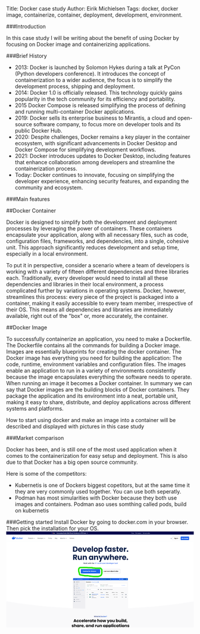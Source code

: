 Title: Docker case study
Author: Eirik Michielsen <EM-90>
Tags: docker, docker image, containerize, container, deployment, development, environment.

###Introduction

In this case study I will be writing about the benefit of using Docker by focusing on Docker image and containerizing applications.

###Brief History

-	2013: Docker is launched by Solomon Hykes during a talk at PyCon (Python developers conference). It introduces the concept of containerization to a wider audience, the focus is to simplify the development process, shipping and deployment.
-	2014: Docker 1.0 is officially released. This technology quickly gains popularity in the tech community for its efficiency and portability.
-	2015 Docker Compose is released simplifying the process of defining and running multi-container Docker applications.
-	2019: Docker sells its enterprise business to Mirantis, a cloud and open-source software company, to focus more on developer tools and its public Docker Hub.
-	2020: Despite challenges, Docker remains a key player in the container ecosystem, with significant advancements in Docker Desktop and Docker Compose for simplifying development workflows.
-	2021: Docker introduces updates to Docker Desktop, including features that enhance collaboration among developers and streamline the containerization process.
-	Today: Docker continues to innovate, focusing on simplifying the developer experience, enhancing security features, and expanding the community and ecosystem.


###Main features

##Docker Container

Docker is designed to simplify both the development and deployment processes by leveraging the power of containers. These containers encapsulate your application, along with all necessary files, such as code, configuration files, frameworks, and dependencies, into a single, cohesive unit. This approach significantly reduces development and setup time, especially in a local environment.

To put it in perspective, consider a scenario where a team of developers is working with a variety of fifteen different dependencies and three libraries each. Traditionally, every developer would need to install all these dependencies and libraries in their local environment, a process complicated further by variations in operating systems. Docker, however, streamlines this process: every piece of the project is packaged into a container, making it easily accessible to every team member, irrespective of their OS. This means all dependencies and libraries are immediately available, right out of the "box" or, more accurately, the container.

##Docker Image

To successfully containerize an application, you need to make a Dockerfile. The Dockerfile contains all the commands for building a Docker image. Images are essentially  blueprints for creating the docker container. The Docker image has everything you need for building the application: The code, runtime, environment variables and configuration files. The images enable an application to run in a variety of environments consistently because the image encapsulates everything the software needs to operate. 
When running an image it becomes a Docker container. In summary we can say that Docker images are the building blocks of Docker containers. They package the application and its environment into a neat, portable unit, making it easy to share, distribute, and deploy applications across different systems and platforms. 

How to start using docker and make an image into a container will be described and displayed with pictures in this case study

###Market comparison

Docker has been, and is still one of the most used application when it comes to the containerization for easy setup and deployment. 
This is also due to that Docker has a big open source community.

Here is some of the competitors:
- Kubernetis is one of Dockers biggest copetitors, but at the same time it they are very commonly used together. You can use both seperatly.
- Podman has most simularities with Docker because they both use images and containers. Podman aso uses somthing called pods, build on kubernetis


###Getting started
Install Docker by going to docker.com in your browser. Then pick the installation for your OS.
![alt text](../../../../assets/docker/image.png)